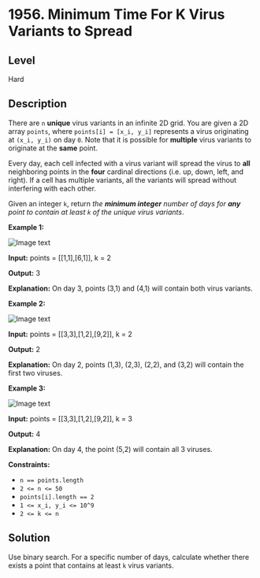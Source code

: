 # 1956. Minimum Time For K Virus Variants to Spread
## Level
Hard

## Description
There are `n` **unique** virus variants in an infinite 2D grid. You are given a 2D array `points`, where `points[i] = [x_i, y_i]` represents a virus originating at `(x_i, y_i)` on day `0`. Note that it is possible for **multiple** virus variants to originate at the **same** point.

Every day, each cell infected with a virus variant will spread the virus to **all** neighboring points in the **four** cardinal directions (i.e. up, down, left, and right). If a cell has multiple variants, all the variants will spread without interfering with each other.

Given an integer `k`, return *the **minimum integer** number of days for **any** point to contain at least `k` of the unique virus variants*.

**Example 1:**

![Image text](https://assets.leetcode.com/uploads/2021/06/30/case-1.png)

**Input:** points = [[1,1],[6,1]], k = 2

**Output:** 3

**Explanation:** On day 3, points (3,1) and (4,1) will contain both virus variants.

**Example 2:**

![Image text](https://assets.leetcode.com/uploads/2021/06/30/case-2.png)

**Input:** points = [[3,3],[1,2],[9,2]], k = 2

**Output:** 2

**Explanation:** On day 2, points (1,3), (2,3), (2,2), and (3,2) will contain the first two viruses.

**Example 3:**

![Image text](https://assets.leetcode.com/uploads/2021/06/30/case-2.png)

**Input:** points = [[3,3],[1,2],[9,2]], k = 3

**Output:** 4

**Explanation:** On day 4, the point (5,2) will contain all 3 viruses.

**Constraints:**

* `n == points.length`
* `2 <= n <= 50`
* `points[i].length == 2`
* `1 <= x_i, y_i <= 10^9`
* `2 <= k <= n`

## Solution
Use binary search. For a specific number of days, calculate whether there exists a point that contains at least `k` virus variants.
